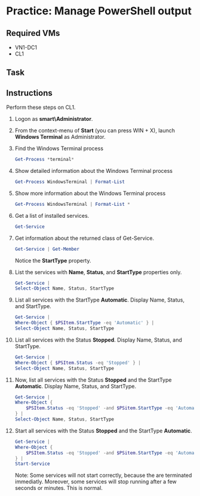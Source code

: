 # Practice: Manage PowerShell output

## Required VMs

* VN1-DC1
* CL1

## Task


## Instructions

Perform these steps on CL1.

1. Logon as **smart\Administrator**.
1. From the context-menu of **Start** (you can press WIN + X), launch **Windows Terminal** as Administrator.
1. Find the Windows Terminal process

    ````powershell
    Get-Process *terminal*
    ````

1. Show detailed information about the Windows Terminal process

    ````powershell
    Get-Process WindowsTerminal | Format-List
    ````

1. Show more information about the Windows Terminal process

    ````powershell
    Get-Process WindowsTerminal | Format-List *
    ````

1. Get a list of installed services.

    ````powershell
    Get-Service
    ````

1. Get information about the returned class of Get-Service.

    ````powershell
    Get-Service | Get-Member
    ````

    Notice the **StartType** property.

1. List the services with **Name**, **Status**, and **StartType** properties only.

    ````powershell
    Get-Service | 
    Select-Object Name, Status, StartType
    ````

1. List all services with the StartType **Automatic**. Display Name, Status, and StartType.

    ````powershell
    Get-Service | 
    Where-Object { $PSItem.StartType -eq 'Automatic' } | 
    Select-Object Name, Status, StartType
    ````

1. List all services with the Status **Stopped**. Display Name, Status, and StartType.

    ````powershell
    Get-Service | 
    Where-Object { $PSItem.Status -eq 'Stopped' } | 
    Select-Object Name, Status, StartType
    ````

1. Now, list all services with the Status **Stopped** and the StartType **Automatic**. Display Name, Status, and StartType.

    ````powershell
    Get-Service | 
    Where-Object { 
        $PSItem.Status -eq 'Stopped' -and $PSitem.StartType -eq 'Automatic'
    } | 
    Select-Object Name, Status, StartType
    ````

1. Start all services with the Status **Stopped** and the StartType **Automatic**.

    ````powershell
    Get-Service | 
    Where-Object { 
        $PSItem.Status -eq 'Stopped' -and $PSitem.StartType -eq 'Automatic'
    } | 
    Start-Service
    ````

    Note: Some services will not start correctly, because the are terminated immediatly. Moreover, some services will stop running after a few seconds or minutes. This is normal.
